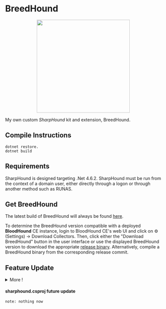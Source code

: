 # BreedHound

<a href="https://github.com/pxcs/BreedHound/"><p align="center">
<img width="300" height="300" src="https://github.com/pxcs/bloodhound/src/img/logo-white-transparent.png">
</p></a>

My own custom *SharpHound* kit and extension, BreedHound.

## Compile Instructions

```
dotnet restore.
dotnet build
```

## Requirements

SharpHound is designed targeting .Net 4.6.2. SharpHound must be run from the context of a domain user, either directly through a logon or through another method such as RUNAS.

## Get BreedHound

The latest build of BreedHound will always be found [here](https://github.com/pxcs/BreedHound/releases).

To determine the BreedHound version compatible with a deployed **BloodHound** CE instance, login to BloodHound CE's web UI and click on ⚙️ (Settings) → Download Collectors. Then, click either the "Download BreedHound" button in the user interface or use the displayed BreedHound version to download the appropriate [release binary](https://github.com/pxcs/BreedHound/releases). Alternatively, compile a BreedHound binary from the corresponding release commit.


## Feature Update

<details><summary>More !</summary>

```sh
src/
│
└── Client
   ├── context.cs ✔              
   ├── enums.cs ✔
   ├── flags.cs ✔
   ├── links.cs ✔
   ├── vulnscan.cs ✔   
   |
   └─── RES
       ├── harpoon.cpp ✔
       ├── harpoon.hpp ✔
       └── utils.cpp 
       |
       |
       └─── NET
            ├── client.cs ✔
            ├── dos.cs
            ├── example.sln ✔
            └─── pwn.cs
            
```
</details>

#### **sharphound.csproj** future update

```py
note: nothing now
```